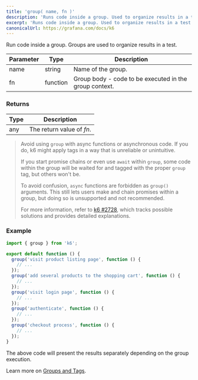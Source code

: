 ```yaml
---
title: 'group( name, fn )'
description: 'Runs code inside a group. Used to organize results in a test.'
excerpt: 'Runs code inside a group. Used to organize results in a test.'
canonicalUrl: https://grafana.com/docs/k6
---
```


Run code inside a group. Groups are used to organize results in a test.

| Parameter | Type     | Description                                            |
| --------- | -------- | ------------------------------------------------------ |
| name      | string   | Name of the group.                                     |
| fn        | function | Group body - code to be executed in the group context. |

### Returns

| Type | Description               |
| ---- | ------------------------- |
| any  | The return value of _fn_. |

<Blockquote mod="warning" title="Working with async functions">

Avoid using `group` with async functions or asynchronous code.
If you do, k6 might apply tags in a way that is unreliable or unintuitive.

If you start promise chains or even use `await` within `group`, some code within the group will be waited for and tagged with the proper `group` tag, but others won't be.

To avoid confusion, `async` functions are forbidden as `group()` arguments. This still lets users make and chain promises within a group, but doing so is unsupported and not recommended.

For more information, refer to [k6 #2728](https://github.com/grafana/k6/issues/2728), which tracks possible solutions and provides detailed explanations.

</Blockquote>

### Example

<CodeGroup labels={[]}>

```javascript
import { group } from 'k6';

export default function () {
  group('visit product listing page', function () {
    // ...
  });
  group('add several products to the shopping cart', function () {
    // ...
  });
  group('visit login page', function () {
    // ...
  });
  group('authenticate', function () {
    // ...
  });
  group('checkout process', function () {
    // ...
  });
}
```

</CodeGroup>

The above code will present the results separately depending on the group execution.

Learn more on [Groups and Tags](/using-k6/tags-and-groups).


